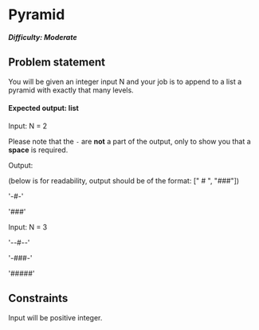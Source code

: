 # Pyramid
##### Difficulty: Moderate

## Problem statement
You will be given an integer input N and your job is to append to a list a pyramid with exactly that many levels.

#### Expected output: list

Input: N = 2

Please note that the `-` are **not** a part of the output, only to show you that a **space** is required.

Output:

(below is for readability, output should be of the format: [" # ", "###"])

'-#-'

'###'

Input: N = 3

'--#--'

'-###-'

'#####'

## Constraints

Input will be positive integer.
